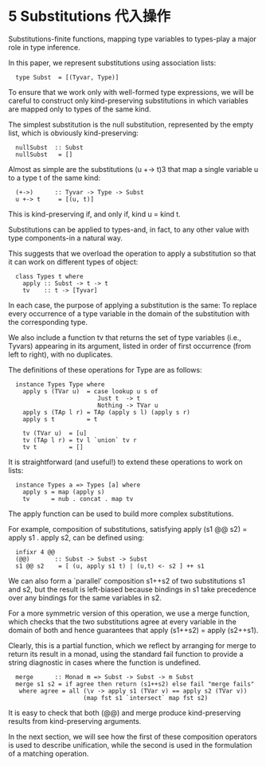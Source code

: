 # 5  Substitutions 代入操作

Substitutions-finite functions, mapping type variables to types-play a major role in type inference.

In this paper, we represent substitutions using association lists:

	  type Subst  = [(Tyvar, Type)]

To ensure that we work only with well-formed type expressions, we will be careful to construct only kind-preserving substitutions in which variables are mapped only to types of the same kind.

The simplest substitution is the null substitution, represented by the empty list, which is obviously kind-preserving:

	  nullSubst  :: Subst
	  nullSubst   = []

Almost as simple are the substitutions (u +-> t)3 that map a single variable u to a type t of the same kind:

	  (+->)      :: Tyvar -> Type -> Subst
	  u +-> t     = [(u, t)]

This is kind-preserving if, and only if, kind u = kind t.



Substitutions can be applied to types-and, in fact, to any other value with type components-in a natural way.

This suggests that we overload the operation to apply a substitution so that it can work on different types of object:

	  class Types t where
	    apply :: Subst -> t -> t
	    tv    :: t -> [Tyvar]

In each case, the purpose of applying a substitution is the same: To replace every occurrence of a type variable in the domain of the substitution with the corresponding type.

We also include a function tv that returns the set of type variables (i.e., Tyvars) appearing in its argument, listed in order of first occurrence (from left to right), with no duplicates.

The definitions of these operations for Type are as follows:


	  instance Types Type where
	    apply s (TVar u)  = case lookup u s of
	                         Just t  -> t
	                         Nothing -> TVar u
	    apply s (TAp l r) = TAp (apply s l) (apply s r)
	    apply s t         = t
	 
	    tv (TVar u)  = [u]
	    tv (TAp l r) = tv l `union` tv r
	    tv t         = []

It is straightforward (and useful!) to extend these operations to work on lists:

	  instance Types a => Types [a] where
	    apply s = map (apply s)
	    tv      = nub . concat . map tv

The apply function can be used to build more complex substitutions.

For example, composition of substitutions, satisfying apply (s1 @@ s2) = apply s1 . apply s2, can be defined using:

	  infixr 4 @@
	  (@@)       :: Subst -> Subst -> Subst
	  s1 @@ s2    = [ (u, apply s1 t) | (u,t) <- s2 ] ++ s1

We can also form a `parallel' composition s1++s2 of two substitutions s1 and s2, but the result is left-biased because bindings in s1 take precedence over any bindings for the same variables in s2.

For a more symmetric version of this operation, we use a merge function, which checks that the two substitutions agree at every variable in the domain of both and hence guarantees that apply (s1++s2) = apply (s2++s1).

Clearly, this is a partial function, which we reflect by arranging for merge to return its result in a monad, using the standard fail function to provide a string diagnostic in cases where the function is undefined.


	  merge      :: Monad m => Subst -> Subst -> m Subst
	  merge s1 s2 = if agree then return (s1++s2) else fail "merge fails"
	   where agree = all (\v -> apply s1 (TVar v) == apply s2 (TVar v))
	                     (map fst s1 `intersect` map fst s2)

It is easy to check that both (@@) and merge produce kind-preserving results from kind-preserving arguments.

In the next section, we will see how the first of these composition operators is used to describe unification, while the second is used in the formulation of a matching operation.


